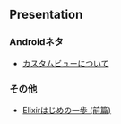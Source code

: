 ## Presentation

### Androidネタ

- [カスタムビューについて](http://chooblarin.github.io/slides/?customview.md)

### その他

- [Elixirはじめの一歩 (前篇)](http://chooblarin.github.io/slides/?elixir_intro_01.md)
